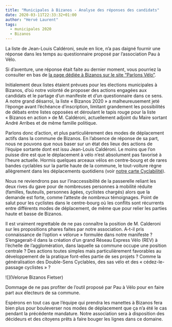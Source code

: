 ```yaml
---
title: "Municipales à Bizanos - Analyse des réponses des candidats"
date: 2020-03-11T22:33:32+01:00
author: "Hervé Laurent"
tags:
  - municipales 2020
  - Bizanos
---
```


La liste de Jean-Louis Caldéroni, seule en lice, n’a pas daigné fournir une réponse dans les temps au questionnaire proposé par l’association Pau à Vélo.

Si d’aventure, une réponse était faite au dernier moment, vous pourriez la consulter en bas de [la page dédiée à Bizanos sur le site “Parlons Vélo”](https://municipales2020.parlons-velo.fr/e/25009).

Initialement deux listes étaient prévues pour les élections municipales à Bizanos, d’où notre volonté de proposer des actions engagées aux candidats et le partage d’un manifeste et d’un questionnaire dans ce sens. A notre grand désarroi, la liste « Bizanos 2020 » a malheureusement jeté l’éponge avant l’échéance d’inscription, limitant grandement les possibilités de débats entre listes opposées et déroulant le tapis rouge pour la liste « Bizanos en action » de M. Caldéroni, actuellement adjoint du Maire sortant André Arribes et de même famille politique.

Parlons donc d’action, et plus particulièrement des modes de déplacement actifs dans la commune de Bizanos. En l’absence de réponse de sa part, nous ne pouvons que nous baser sur un état des lieux des actions de l’équipe sortante dont est issu Jean-Louis Caldéroni. 
Le moins que l’on puisse dire est que le déplacement à vélo n’est absolument pas favorisé à l’heure actuelle. Hormis quelques arceaux vélos en centre-bourg et de rares bandes cyclables sur la partie haute de la commune, le tout-voiture règne allègrement dans les déplacements quotidiens (voir [notre carte Cyclabilité](http://umap.openstreetmap.fr/fr/map/pau-cyclable-2019_321992)).

Nous ne reviendrons pas sur l’inaccessibilité de la passerelle reliant les deux rives du gave pour de nombreuses personnes à mobilité réduite (familles, fauteuils, personnes âgées, cyclistes chargés) alors que la demande est forte, comme l’atteste de nombreux témoignages. Point de salut pour les cyclistes dans le centre-bourg où les conflits sont récurrents entre différents modes de déplacement, de même que pour relier les parties haute et basse de Bizanos.

Il est vraiment regrettable de ne pas connaître la position de M. Calderoni sur les propositions phares faites par notre association. A-t-il pris connaissance de l’option « vélorue » formulée dans notre manifeste ? S’engagerait-il dans la création d’un grand Réseau Express Vélo (REV) à l’échelle de l’agglomération, dans laquelle sa commune occupe une position centrale ? Des actions toutes simples mais particulièrement favorables au développement de la pratique font-elles partie de ses projets ? Comme la généralisation des Double-Sens Cyclables, des sas vélo et des « cédez-le-passage cyclistes » ?

![](Velorue Bizanos Fietser)

Dommage de ne pas profiter de l’outil proposé par Pau à Vélo pour en faire part aux électeurs de sa commune.

Espérons en tout cas que l’équipe qui prendra les manettes à Bizanos fera bien plus pour bouleverser nos modes de déplacement que ça n’a été le cas pendant la précédente mandature. Notre association sera à disposition des décideurs et des citoyens prêts à faire bouger les lignes dans ce domaine.

